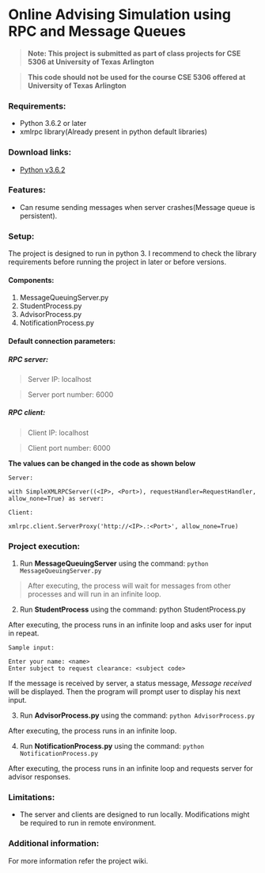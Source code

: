 # Online Advising Simulation using RPC and Message Queues

>**Note: This project is submitted as part of class projects for CSE 5306 at University of Texas Arlington**

>**This code should not be used for the course CSE 5306 offered at University of Texas Arlington**

### Requirements:

* Python 3.6.2 or later
* xmlrpc library(Already present in python default libraries)

### Download links:

* [Python v3.6.2](https://www.python.org/downloads/)

### Features:
* Can resume sending messages when server crashes(Message queue is persistent).

### Setup:
The project is designed to run in python 3. I recommend to check the library requirements before running the project in later or before versions.

#### Components:

1. MessageQueuingServer.py
2. StudentProcess.py
3. AdvisorProcess.py
4. NotificationProcess.py

#### Default connection parameters:

##### RPC server:

> Server IP: localhost

> Server port number: 6000

##### RPC client: 

> Client IP: localhost

> Client port number: 6000

**The values can be changed in the code as shown below**
 
```
Server:

with SimpleXMLRPCServer((<IP>, <Port>), requestHandler=RequestHandler, allow_none=True) as server:

Client:

xmlrpc.client.ServerProxy('http://<IP>.:<Port>', allow_none=True)
```

### Project execution:

1. Run **MessageQueuingServer** using the command: `python MessageQueuingServer.py`

>After executing, the process will wait for messages from other processes and will run in an infinite loop.


2. Run **StudentProcess** using the command: python StudentProcess.py

After executing, the process runs in an infinite loop and asks user for input in repeat.

```
Sample input:

Enter your name: <name>
Enter subject to request clearance: <subject code>
```

If the message is received by server, a status message, *Message received* will be displayed. Then the program will prompt user to display his next input.

3. Run **AdvisorProcess.py** using the command: `python AdvisorProcess.py`

After executing, the process runs in an infinite loop. 


4. Run **NotificationProcess.py** using the command: `python NotificationProcess.py`

After executing, the process runs in an infinite loop and requests server for advisor responses. 


### Limitations:

* The server and clients are designed to run locally. Modifications might be required to run in remote environment.

### Additional information:

For more information refer the project wiki.
